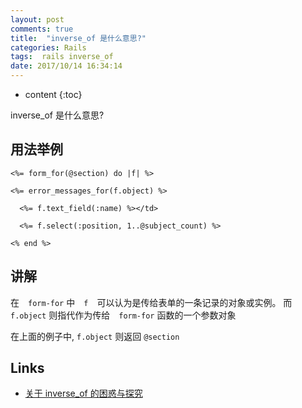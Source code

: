 ```yaml
---
layout: post
comments: true
title:  "inverse_of 是什么意思?"
categories: Rails
tags:  rails inverse_of
date: 2017/10/14 16:34:14
---
```


* content
{:toc}

inverse_of 是什么意思?



## 用法举例

```
<%= form_for(@section) do |f| %>

<%= error_messages_for(f.object) %>

  <%= f.text_field(:name) %></td>

  <%= f.select(:position, 1..@subject_count) %>

<% end %>
```



## 讲解

在　`form-for` 中　`f`　可以认为是传给表单的一条记录的对象或实例。
而　`f.object` 则指代作为传给　`form-for` 函数的一个参数对象

在上面的例子中, `f.object` 则返回 `@section`




## Links

* [关于 inverse_of 的困惑与探究](https://ruby-china.org/topics/24998)

